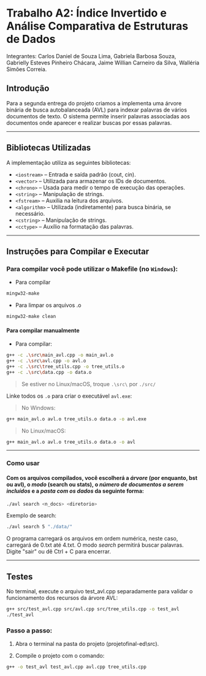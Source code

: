 # Trabalho A2: Índice Invertido e Análise Comparativa de Estruturas de Dados

Integrantes: Carlos Daniel de Souza Lima, Gabriela Barbosa Souza, Gabrielly Esteves Pinheiro Chácara, Jaime Willian Carneiro da Silva, Walléria Simões Correia.

## Introdução

Para a segunda entrega do projeto criamos a implementa uma árvore binária de busca autobalanceada (AVL) para indexar palavras de vários documentos de texto. O sistema permite inserir palavras associadas aos documentos onde aparecer e realizar buscas por essas palavras.

---

## Bibliotecas Utilizadas

A implementação utiliza as seguintes bibliotecas:

- `<iostream>` – Entrada e saída padrão (cout, cin).
- `<vector>` – Utilizada para armazenar os IDs de documentos.
- `<chrono>` – Usada para medir o tempo de execução das operações.
- `<string>` – Manipulação de strings.
- `<fstream>` – Auxilia na leitura dos arquivos.
- `<algorithm>` – Utilizada (indiretamente) para busca binária, se necessário.
- `<cstring>` – Manipulação de strings.
- `<cctype>` – Auxílio na formatação das palavras.

---

## Instruções para Compilar e Executar
### Para compilar você pode utilizar o Makefile (no `Windows`):

 - Para compilar
```bash
mingw32-make
```

- Para limpar os arquivos .o

```bash
mingw32-make clean
```

#### Para compilar manualmente
- Para compilar:
```bash
g++ -c .\src\main_avl.cpp -o main_avl.o
g++ -c .\src\avl.cpp -o avl.o
g++ -c .\src\tree_utils.cpp -o tree_utils.o
g++ -c .\src\data.cpp -o data.o
```
> Se estiver no Linux/macOS, troque `.\src\` por `./src/`

Linke todos os `.o` para criar o executável `avl.exe`:

> No Windows:

```bash
g++ main_avl.o avl.o tree_utils.o data.o -o avl.exe
```

> No Linux/macOS:

```bash
g++ main_avl.o avl.o tree_utils.o data.o -o avl
```
---

### Como usar
#### Com os arquivos compilados, você escolherá  a *árvore* (por enquanto, bst ou avl), o *modo* (search ou stats), o *número de documentos a serem incluídos* e a *pasta com os dados* da seguinte forma:

```bash
./avl search <n_docs> <diretorio>
```
Exemplo de search:
```bash
./avl search 5 "./data/"
```
O programa carregará os arquivos em ordem numérica, neste caso, carregará de 0.txt até 4.txt. 
O modo *search* permitirá buscar palavras.
Digite "sair" ou dê Ctrl + C para encerrar.

---

## Testes

No terminal, execute o arquivo test_avl.cpp separadamente para validar o funcionamento dos recursos da árvore AVL:

```bash
g++ src/test_avl.cpp src/avl.cpp src/tree_utils.cpp -o test_avl
./test_avl
```
### Passo a passo:

1. Abra o terminal na pasta do projeto (projetofinal-ed\src).

2. Compile o projeto com o comando:

```bash
g++ -o test_avl test_avl.cpp avl.cpp tree_utils.cpp
```

